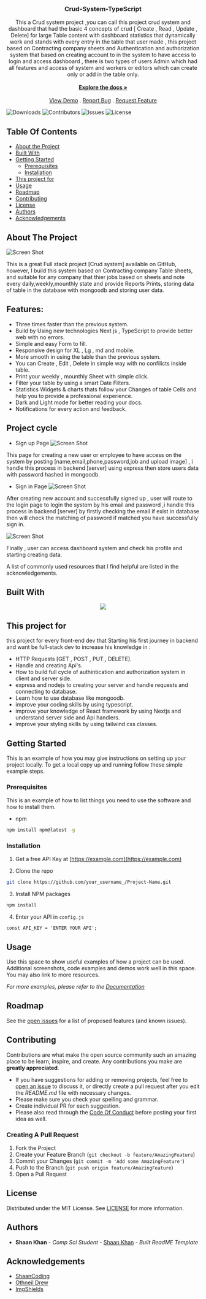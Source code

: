 <br/>


  <h3 align="center">Crud-System-TypeScript</h3>

  <p align="center">
    This a Crud system project ,you can call this project crud system and dashboard that had the basic 4 concepts of crud 
[ Create , Read , Update , Delete] for large Table content  with dashboard statistics that dynamically work and stands with every entry in the table that user made , this project based on Contracting company sheets and  Authentication and authorization system that based on 
creating account to in the system to have access to login and access dashboard , there is two types of users  Admin which had all features and access of system and workers or editors which can create only or add in the table only.
    <br/>
    <br/>
    <a href="https://github.com/ShaanCoding/ReadME-Generator"><strong>Explore the docs »</strong></a>
    <br/>
    <br/>
    <a href="https://github.com/ShaanCoding/ReadME-Generator">View Demo</a>
    .
    <a href="https://github.com/ShaanCoding/ReadME-Generator/issues">Report Bug</a>
    .
    <a href="https://github.com/ShaanCoding/ReadME-Generator/issues">Request Feature</a>
  </p>
</p>

![Downloads](https://img.shields.io/github/downloads/ShaanCoding/ReadME-Generator/total) ![Contributors](https://img.shields.io/github/contributors/ShaanCoding/ReadME-Generator?color=dark-green) ![Issues](https://img.shields.io/github/issues/ShaanCoding/ReadME-Generator) ![License](https://img.shields.io/github/license/ShaanCoding/ReadME-Generator) 

## Table Of Contents

* [About the Project](#about-the-project)
* [Built With](#built-with)
* [Getting Started](#getting-started)
  * [Prerequisites](#prerequisites)
  * [Installation](#installation)
* [This project for](#This-project-for)
* [Usage](#usage)
* [Roadmap](#roadmap)
* [Contributing](#contributing)
* [License](#license)
* [Authors](#authors)
* [Acknowledgements](#acknowledgements)

## About The Project

![Screen Shot](https://i.ibb.co/LPJ0mmT/Screenshot-from-2023-01-13-21-37-38.png)

This is a great Full stack project [Crud system] available on GitHub, however, I build this system based on Contracting company Table sheets,
and suitable for any company that thier jobs based on sheets and note every daily,weekly,mounthly state and provide Reports Prints,
storing data of table in the database with mongoodb and storing user data. 

## Features:
* Three times faster than the previous system.
* Build by Using new technologies Next js , TypeScript to provide better 
  web with no errors.
* Simple and easy Form to fill.
* Responsive design for XL , Lg , md and mobile.
* More smooth in using the table than the previous system.
* You can Create , Edit , Delete in simple way with no confilicts inside 
  table.
* Print your weekly , mounthly Sheet with simple click.
* Filter your table by using a smart Date Filters.
* Statistics Widgets & charts thats follow your Changes of table Cells 
  and help you to provide a professional experience.
* Dark and Light mode for better reading your docs.
* Notifications for every action and feedback.

## Project cycle
 * Sign up Page
![Screen Shot](https://i.ibb.co/k2dLMhs/Screenshot-from-2023-01-18-21-04-56.png)

This page for creating a new user or employee to have access on the system by posting [name,email,phone,password,job and upload image] , i handle this process in backend [server] using express then store users data with password hashed in mongoodb.

 * Sign in Page
![Screen Shot](https://i.ibb.co/ft7HyTD/auth.png)

After creating new account and successfully signed up , user will route to the login page to login the system by his email and password ,i handle this process in backend [server] by firstly checking the email if exist in database then will check the matching of password if matched 
you have successfully sign in.

![Screen Shot](https://i.ibb.co/0hVmJY0/darkprofile.png)

Finally , user can access dashboard system and check his profile and starting creating data.


A list of commonly used resources that I find helpful are listed in the acknowledgements.

## Built With

 <p align="center">
  <a href="https://skillicons.dev">
    <img src="https://skillicons.dev/icons?i=vscode,tailwind,ts,react,nextjs,redux,jest,nodejs,express,mongodb" />
  </a>
</p>

## This project for
this project for every front-end dev that Starting his first journey in backend and want be full-stack dev
to increase his knowledge in :
* HTTP Requests [GET , POST , PUT , DELETE].
* Handle and creating Api's.
* How to build full cycle of authintication and authorization system
  in client and server side.
* express and nodejs to creating your server and handle requests and connecting to database.  
* Learn how to use database like mongoodb.
* improve your coding skills by using typescript.
* improve your knowledge of React framework by using Nextjs and understand server side and Api handlers.
* improve your styling skills by using tailwind css classes.

## Getting Started

This is an example of how you may give instructions on setting up your project locally.
To get a local copy up and running follow these simple example steps.

### Prerequisites

This is an example of how to list things you need to use the software and how to install them.

* npm

```sh
npm install npm@latest -g
```

### Installation

1. Get a free API Key at [https://example.com](https://example.com)

2. Clone the repo

```sh
git clone https://github.com/your_username_/Project-Name.git
```

3. Install NPM packages

```sh
npm install
```

4. Enter your API in `config.js`

```JS
const API_KEY = 'ENTER YOUR API';
```

## Usage

Use this space to show useful examples of how a project can be used. Additional screenshots, code examples and demos work well in this space. You may also link to more resources.

_For more examples, please refer to the [Documentation](https://example.com)_

## Roadmap

See the [open issues](https://github.com/ShaanCoding/ReadME-Generator/issues) for a list of proposed features (and known issues).

## Contributing

Contributions are what make the open source community such an amazing place to be learn, inspire, and create. Any contributions you make are **greatly appreciated**.
* If you have suggestions for adding or removing projects, feel free to [open an issue](https://github.com/ShaanCoding/ReadME-Generator/issues/new) to discuss it, or directly create a pull request after you edit the *README.md* file with necessary changes.
* Please make sure you check your spelling and grammar.
* Create individual PR for each suggestion.
* Please also read through the [Code Of Conduct](https://github.com/ShaanCoding/ReadME-Generator/blob/main/CODE_OF_CONDUCT.md) before posting your first idea as well.

### Creating A Pull Request

1. Fork the Project
2. Create your Feature Branch (`git checkout -b feature/AmazingFeature`)
3. Commit your Changes (`git commit -m 'Add some AmazingFeature'`)
4. Push to the Branch (`git push origin feature/AmazingFeature`)
5. Open a Pull Request

## License

Distributed under the MIT License. See [LICENSE](https://github.com/ShaanCoding/ReadME-Generator/blob/main/LICENSE.md) for more information.

## Authors

* **Shaan Khan** - *Comp Sci Student* - [Shaan Khan](https://github.com/ShaanCoding/) - *Built ReadME Template*

## Acknowledgements

* [ShaanCoding](https://github.com/ShaanCoding/)
* [Othneil Drew](https://github.com/othneildrew/Best-README-Template)
* [ImgShields](https://shields.io/)
